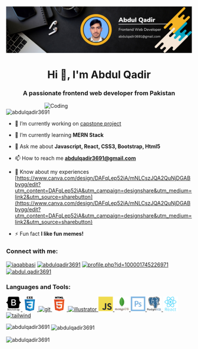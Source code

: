 ![logo](https://github.com/abdulqadir3691/abdulqadir3691/blob/main/githun%20banner.png)
<h1 align="center">Hi 👋, I'm Abdul Qadir</h1>
<h3 align="center">A passionate frontend web developer from Pakistan</h3>

<img align="right" alt="Coding" width="400" src="https://miro.medium.com/v2/resize:fit:1358/1*w5W4vlki-8Y4R2Ti0mtwSw.gif">

<p align="left"> <img src="https://komarev.com/ghpvc/?username=abdulqadir3691&label=Profile%20views&color=0e75b6&style=flat" alt="abdulqadir3691" /> </p>

- 🔭 I’m currently working on [capstone project](https://portfolio-abdulqadir3691.vercel.app/)

- 🌱 I’m currently learning **MERN Stack**

- 💬 Ask me about **Javascript, React, CSS3, Bootstrap, Html5**

- 📫 How to reach me **abdulqadir3691@gmail.com**

- 📄 Know about my experiences [https://www.canva.com/design/DAFqLep52iA/mNLCszJQA2QuNjDGABbygg/edit?utm_content=DAFqLep52iA&utm_campaign=designshare&utm_medium=link2&utm_source=sharebutton](https://www.canva.com/design/DAFqLep52iA/mNLCszJQA2QuNjDGABbygg/edit?utm_content=DAFqLep52iA&utm_campaign=designshare&utm_medium=link2&utm_source=sharebutton)

- ⚡ Fun fact **I like fun memes!**

<h3 align="left">Connect with me:</h3>
<p align="left">
<a href="https://twitter.com/iaqabbasi" target="blank"><img align="center" src="https://raw.githubusercontent.com/rahuldkjain/github-profile-readme-generator/master/src/images/icons/Social/twitter.svg" alt="iaqabbasi" height="30" width="40" /></a>
<a href="https://linkedin.com/in/abdulqadir3691" target="blank"><img align="center" src="https://raw.githubusercontent.com/rahuldkjain/github-profile-readme-generator/master/src/images/icons/Social/linked-in-alt.svg" alt="abdulqadir3691" height="30" width="40" /></a>
<a href="https://fb.com/profile.php?id=100001745226971" target="blank"><img align="center" src="https://raw.githubusercontent.com/rahuldkjain/github-profile-readme-generator/master/src/images/icons/Social/facebook.svg" alt="profile.php?id=100001745226971" height="30" width="40" /></a>
<a href="https://instagram.com/abdul.qadir3691" target="blank"><img align="center" src="https://raw.githubusercontent.com/rahuldkjain/github-profile-readme-generator/master/src/images/icons/Social/instagram.svg" alt="abdul.qadir3691" height="30" width="40" /></a>
</p>

<h3 align="left">Languages and Tools:</h3>
<p align="left"> <a href="https://getbootstrap.com" target="_blank" rel="noreferrer"> <img src="https://raw.githubusercontent.com/devicons/devicon/master/icons/bootstrap/bootstrap-plain-wordmark.svg" alt="bootstrap" width="40" height="40"/> </a> <a href="https://www.w3schools.com/css/" target="_blank" rel="noreferrer"> <img src="https://raw.githubusercontent.com/devicons/devicon/master/icons/css3/css3-original-wordmark.svg" alt="css3" width="40" height="40"/> </a> <a href="https://git-scm.com/" target="_blank" rel="noreferrer"> <img src="https://www.vectorlogo.zone/logos/git-scm/git-scm-icon.svg" alt="git" width="40" height="40"/> </a> <a href="https://www.w3.org/html/" target="_blank" rel="noreferrer"> <img src="https://raw.githubusercontent.com/devicons/devicon/master/icons/html5/html5-original-wordmark.svg" alt="html5" width="40" height="40"/> </a> <a href="https://www.adobe.com/in/products/illustrator.html" target="_blank" rel="noreferrer"> <img src="https://www.vectorlogo.zone/logos/adobe_illustrator/adobe_illustrator-icon.svg" alt="illustrator" width="40" height="40"/> </a> <a href="https://developer.mozilla.org/en-US/docs/Web/JavaScript" target="_blank" rel="noreferrer"> <img src="https://raw.githubusercontent.com/devicons/devicon/master/icons/javascript/javascript-original.svg" alt="javascript" width="40" height="40"/> </a> <a href="https://www.mongodb.com/" target="_blank" rel="noreferrer"> <img src="https://raw.githubusercontent.com/devicons/devicon/master/icons/mongodb/mongodb-original-wordmark.svg" alt="mongodb" width="40" height="40"/> </a> <a href="https://www.photoshop.com/en" target="_blank" rel="noreferrer"> <img src="https://raw.githubusercontent.com/devicons/devicon/master/icons/photoshop/photoshop-line.svg" alt="photoshop" width="40" height="40"/> </a> <a href="https://www.postgresql.org" target="_blank" rel="noreferrer"> <img src="https://raw.githubusercontent.com/devicons/devicon/master/icons/postgresql/postgresql-original-wordmark.svg" alt="postgresql" width="40" height="40"/> </a> <a href="https://reactjs.org/" target="_blank" rel="noreferrer"> <img src="https://raw.githubusercontent.com/devicons/devicon/master/icons/react/react-original-wordmark.svg" alt="react" width="40" height="40"/> </a> <a href="https://tailwindcss.com/" target="_blank" rel="noreferrer"> <img src="https://www.vectorlogo.zone/logos/tailwindcss/tailwindcss-icon.svg" alt="tailwind" width="40" height="40"/> </a> </p>

<p><img align="left" src="https://github-readme-stats.vercel.app/api/top-langs?username=abdulqadir3691&show_icons=true&locale=en&layout=compact" alt="abdulqadir3691" /></p>

<p>&nbsp;<img align="center" src="https://github-readme-stats.vercel.app/api?username=abdulqadir3691&show_icons=true&locale=en" alt="abdulqadir3691" /></p>

<p><img align="center" src="https://github-readme-streak-stats.herokuapp.com/?user=abdulqadir3691&" alt="abdulqadir3691" /></p>
